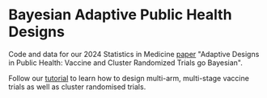 # Bayesian Adaptive Public Health Designs
Code and data for our 2024 Statistics in Medicine [paper](https://onlinelibrary.wiley.com/doi/10.1002/sim.10104) "Adaptive Designs in Public Health: Vaccine and Cluster Randomized Trials go Bayesian".

Follow our [tutorial](https://oharari.github.io/Bayesian-Adaptive-Public-Health-Designs/) to learn how to design multi-arm, multi-stage vaccine trials as well as cluster randomised trials.
